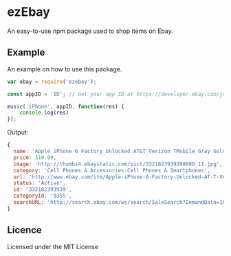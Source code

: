# ezEbay
An easy-to-use npm package used to shop items on Ebay.

## Example
An example on how to use this package.

```js
var ebay = require('ezebay');

const appID = 'ID'; // Get your app ID at https://developer.ebay.com/join/

music('iPhone', appID, function(res) {
    console.log(res)
});
```

Output:

```js
{ 
  name: 'Apple iPhone 6 Factory Unlocked AT&T Verizon TMobile Gray Gold Silver 16 64 128',
  price: 319.99,
  image: 'http://thumbs4.ebaystatic.com/pict/3321823939398080_11.jpg',
  category: 'Cell Phones & Accessories:Cell Phones & Smartphones',
  url: 'http://www.ebay.com/itm/Apple-iPhone-6-Factory-Unlocked-AT-T-Verizon-TMobile-Gray-Gold-Silver-16-64-128-/332182393939?var=null',
  status: 'Active',
  id: '332182393939',
  categoryId: '9355',
  searchURL: 'http://search.ebay.com/ws/search/SaleSearch?DemandData=1&fsop=32&satitle=iPhone' 
}
```

## Licence
Licensed under the MIT License
